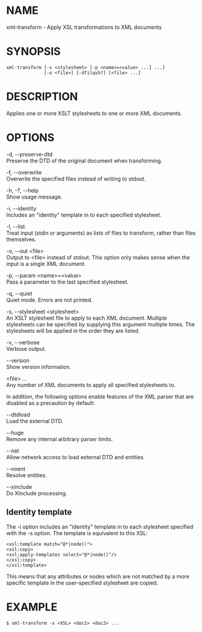 NAME
====

xml-transform - Apply XSL transformations to XML documents

SYNOPSIS
========

    xml-transform [-s <stylesheet> [-p <name>=<value> ...] ...]
                  [-o <file>] [-dfilqvh?] [<file> ...]

DESCRIPTION
===========

Applies one or more XSLT stylesheets to one or more XML documents.

OPTIONS
=======

-d, --preserve-dtd  
Preserve the DTD of the original document when transforming.

-f, --overwrite  
Overwrite the specified files instead of writing to stdout.

-h, -?, --help  
Show usage message.

-i, --identity  
Includes an "identity" template in to each specified stylesheet.

-l, --list  
Treat input (stdin or arguments) as lists of files to transform, rather
than files themselves.

-o, --out &lt;file&gt;  
Output to &lt;file&gt; instead of stdout. This option only makes sense
when the input is a single XML document.

-p, --param &lt;name&gt;=&lt;value&gt;  
Pass a parameter to the last specified stylesheet.

-q, --quiet  
Quiet mode. Errors are not printed.

-s, --stylesheet &lt;stylesheet&gt;  
An XSLT stylesheet file to apply to each XML document. Multiple
stylesheets can be specified by supplying this argument multiple times.
The stylesheets will be applied in the order they are listed.

-v, --verbose  
Verbose output.

--version  
Show version information.

&lt;file&gt; ...  
Any number of XML documents to apply all specified stylesheets to.

In addition, the following options enable features of the XML parser
that are disabled as a precaution by default:

--dtdload  
Load the external DTD.

--huge  
Remove any internal arbitrary parser limits.

--net  
Allow network access to load external DTD and entities.

--noent  
Resolve entities.

--xinclude  
Do XInclude processing.

Identity template
-----------------

The -i option includes an "identity" template in to each stylesheet
specified with the -s option. The template is equivalent to this XSL:

    <xsl:template match="@*|node()">
    <xsl:copy>
    <xsl:apply-templates select="@*|node()"/>
    </xsl:copy>
    </xsl:template>

This means that any attributes or nodes which are not matched by a more
specific template in the user-specified stylesheet are copied.

EXAMPLE
=======

    $ xml-transform -s <XSL> <doc1> <doc2> ...
